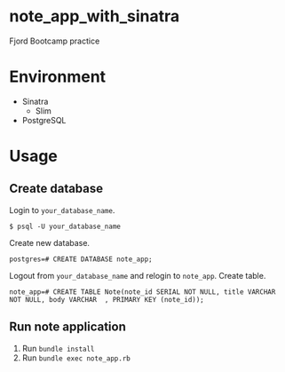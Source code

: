 # note_app_with_sinatra

Fjord Bootcamp practice

# Environment

- Sinatra
  - Slim
- PostgreSQL

# Usage

## Create database

Login to `your_database_name`.

```
$ psql -U your_database_name
```

Create new database.

```
postgres=# CREATE DATABASE note_app;
```

Logout from `your_database_name` and relogin to `note_app`.
Create table.

```
note_app=# CREATE TABLE Note(note_id SERIAL NOT NULL, title VARCHAR NOT NULL, body VARCHAR  , PRIMARY KEY (note_id));
```

## Run note application

1. Run `bundle install`
2. Run `bundle exec note_app.rb`
